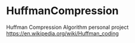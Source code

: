 # HuffmanCompression
Huffman Compression Algorithm personal project
https://en.wikipedia.org/wiki/Huffman_coding
